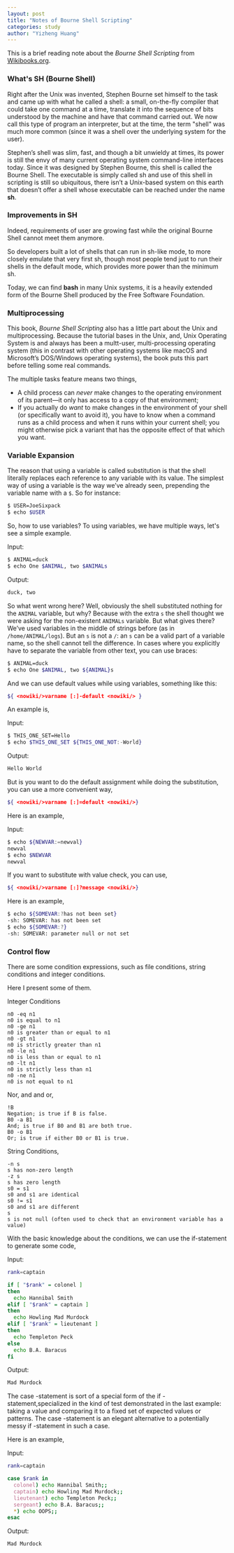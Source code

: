 ```yaml
---
layout: post
title: "Notes of Bourne Shell Scripting"
categories: study
author: "Yizheng Huang"
---
```


This is a brief reading note about the _Bourne Shell Scripting_ from [Wikibooks.org](https://en.wikibooks.org).

### What's SH (Bourne Shell)

Right after the Unix was invented, Stephen Bourne set himself to the task and came up with what he called a shell: a small, on-the-fly compiler that could take one command at a time, translate it into the
sequence of bits understood by the machine and have that command carried out. We now call this type of program an interpreter, but at the time, the term "shell" was much more common (since it was a shell over the underlying system for the user).

Stephen’s shell was slim, fast, and though a bit unwieldy at times, its power is still the envy of many current operating system command-line interfaces today. Since it was designed by Stephen Bourne, this shell is called the Bourne Shell. The executable is simply called sh and use of this shell in scripting is still so ubiquitous, there isn’t a Unix-based system on this earth that doesn’t offer a shell whose executable can be reached under the name __sh__.

### Improvements in SH

Indeed, requirements of user are growing fast while the original Bourne Shell cannot meet them anymore. 

So developers built a lot of shells that can run in sh-like mode, to more closely emulate that very first sh, though most people tend just to run their shells in the default mode, which provides more power than the minimum sh.

Today, we can find __bash__ in many Unix systems, it is a heavily extended form of the Bourne Shell produced by the Free Software Foundation.

### Multiprocessing

This book, _Bourne Shell Scripting_ also has a little part about the Unix and multiprocessing. Because the tutorial bases in the Unix, and, Unix Operating System is and always has been a multt-user, multi-processing operating system (this in contrast with other operating systems like macOS and Microsoft’s DOS/Windows operating systems), the book puts this part before telling some real commands. 

The multiple tasks feature means two things,

- A child process can _never_ make changes to the operating environment of its parent—it only has access to a copy of that environment;
- If you actually do _want_ to make changes in the environment of your shell (or specifically want to avoid it), you have to know when a command runs as a child process and when it runs within your current shell; you might otherwise pick a variant that has the opposite effect of that which you want.

### Variable Expansion

The reason that using a variable is called substitution is that the shell literally replaces each reference to any variable with its value. The simplest way of using a variable is the way we’ve already seen, prepending the variable name with a `$`. So for instance:

```bash
$ USER=JoeSixpack 
$ echo $USER
```

So, how to use variables? To using variables, we have multiple ways, let's see a simple example. 

Input:

```bash
$ ANIMAL=duck
$ echo One $ANIMAL, two $ANIMALs
```

Output:
```bash
duck, two
```

So what went wrong here? Well, obviously the shell substituted nothing for the `ANIMAL` variable, but why? Because with the extra `s` the shell thought we were asking for the non-existent `ANIMALs` variable. But what gives there? We’ve used variables in the middle of strings before (as in `/home/ANIMAL/logs`). But an `s` is not a `/`: an `s` can be a valid part of a variable name, so the shell cannot tell the difference. In cases where you explicitly have to separate the variable from other text, you can use braces:

```bash
$ ANIMAL=duck
$ echo One $ANIMAL, two ${ANIMAL}s
```

And we can use default values while using variables, something like this:

```bash
${ <nowiki/>varname [:]-default <nowiki/> }
```

An example is,

Input:
```bash
$ THIS_ONE_SET=Hello
$ echo $THIS_ONE_SET ${THIS_ONE_NOT:-World}
```

Output:
```bash
Hello World
```

But is you want to do the default assignment while doing the substitution, you can use a more convenient way,

```bash
${ <nowiki/>varname [:]=default <nowiki/>}
```

Here is an example,

Input:
```bash
$ echo ${NEWVAR:=newval}
newval
$ echo $NEWVAR
newval
```

If you want to substitute with value check, you can use,

```bash
${ <nowiki/>varname [:]?message <nowiki/>}
```

Here is an example,

```bash
$ echo ${SOMEVAR:?has not been set} 
-sh: SOMEVAR: has not been set
$ echo ${SOMEVAR:?}
-sh: SOMEVAR: parameter null or not set
```

### Control flow

There are some condition expressions, such as file conditions, string conditions and integer conditions.

Here I present some of them.

Integer Conditions
```
n0 -eq n1
n0 is equal to n1
n0 -ge n1
n0 is greater than or equal to n1
n0 -gt n1
n0 is strictly greater than n1
n0 -le n1
n0 is less than or equal to n1
n0 -lt n1
n0 is strictly less than n1 
n0 -ne n1
n0 is not equal to n1
```

Nor, and and or,

```
!B
Negation; is true if B is false.
B0 -a B1
And; is true if B0 and B1 are both true.
B0 -o B1
Or; is true if either B0 or B1 is true.
```

String Conditions,

```
-n s
s has non-zero length
-z s
s has zero length
s0 = s1
s0 and s1 are identical
s0 != s1
s0 and s1 are different
s
s is not null (often used to check that an environment variable has a value)
```

With the basic knowledge about the conditions, we can use the if-statement to generate some code,

Input:
```bash
rank=captain

if [ "$rank" = colonel ] 
then 
  echo Hannibal Smith 
elif [ "$rank" = captain ] 
then
  echo Howling Mad Murdock 
elif [ "$rank" = lieutenant ] 
then
  echo Templeton Peck 
else
  echo B.A. Baracus 
fi
```

Output:
```bash
Mad Murdock
```

The case -statement is sort of a special form of the if -statement,specialized in the kind of test demonstrated in the last example: taking a value and comparing it to a fixed set of expected values or patterns. The case -statement is an elegant alternative to a potentially messy if -statement in such a case.

Here is an example,

Input:
```bash
rank=captain 

case $rank in
  colonel) echo Hannibal Smith;; 
  captain) echo Howling Mad Murdock;; 
  lieutenant) echo Templeton Peck;; 
  sergeant) echo B.A. Baracus;;
  *) echo OOPS;;
esac
```

Output:

```bash
Mad Murdock
```

